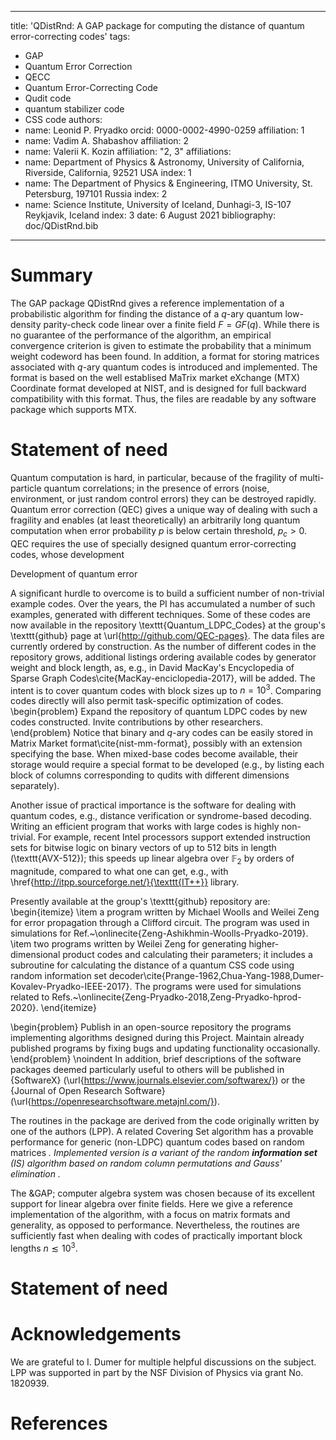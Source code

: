 ---
title: 'QDistRnd: A GAP package for computing the distance of quantum error-correcting codes'
tags:
  - GAP
  - Quantum Error Correction
  - QECC
  - Quantum Error-Correcting Code
  - Qudit code
  - quantum stabilizer code
  - CSS code
authors:
  - name: Leonid P. Pryadko
    orcid: 0000-0002-4990-0259
    affiliation: 1
  - name: Vadim A. Shabashov
    affiliation: 2
  - name: Valerii K. Kozin
    affiliation: "2, 3"
affiliations: 
  - name: Department of Physics & Astronomy, University of California, Riverside, California, 92521 USA
    index: 1
  - name: The Department of Physics & Engineering, ITMO University, St. Petersburg, 197101 Russia
    index: 2
  - name: Science Institute, University of Iceland, Dunhagi-3, IS-107 Reykjavik, Iceland
    index: 3
 date: 6 August 2021
 bibliography: doc/QDistRnd.bib
 ---

# Summary

The GAP package QDistRnd gives a reference implementation of a
probabilistic algorithm for finding the distance of a $q$-ary quantum
low-density parity-check code linear over a finite field $F=GF(q)$.
While there is no guarantee of the performance of the algorithm, an
empirical convergence criterion is given to estimate the probability
that a minimum weight codeword has been found.  In addition, a format
for storing matrices associated with $q$-ary quantum codes is
introduced and implemented.  The format is based on the well
establised MaTrix market eXchange (MTX) Coordinate format developed at
NIST, and is designed for full backward compatibility with this
format.  Thus, the files are readable by any software package which
supports MTX.

# Statement of need

Quantum computation is hard, in particular, because of the fragility
of multi-particle quantum correlations; in the presence of errors
(noise, environment, or just random control errors) they can be
destroyed rapidly.  Quantum error correction (QEC) gives a unique way
of dealing with such a fragility and enables (at least theoretically)
an arbitrarily long quantum computation when error probability $p$ is
below certain threshold, $p_c>0$.  QEC requires the use of specially
designed quantum error-correcting codes, whose development 

Development of quantum error


A significant hurdle to overcome is to build a
sufficient number of non-trivial example codes.  Over the years, the
PI has accumulated a number of such examples, generated with different
techniques.  Some of these codes are now available in the repository
\texttt{Quantum\_LDPC\_Codes} at the group's \texttt{github} page at
\url{http://github.com/QEC-pages}.  The data files are currently
ordered by construction.  As the number of different codes in the
repository grows, additional listings ordering available codes by
generator weight and block length, as, e.g., in David MacKay's
Encyclopedia of Sparse Graph Codes\cite{MacKay-enciclopedia-2017},
will be added.  The intent is to cover quantum codes with block sizes
up to $n =10^3$.  Comparing codes directly will also permit
task-specific optimization of codes.  \begin{problem} Expand the
repository of quantum LDPC codes by new codes constructed.  Invite
contributions by other researchers.  \end{problem} Notice that binary
and $q$-ary codes can be easily stored in Matrix Market
format\cite{nist-mm-format}, possibly with an extension specifying the
base.  When mixed-base codes become available, their storage would
require a special format to be developed (e.g., by listing each block
of columns corresponding to qudits with different dimensions
separately).

Another issue of practical importance is the software for dealing with
quantum codes, e.g., distance verification or syndrome-based decoding.
Writing an efficient program that works with large codes is highly
non-trivial.  For example, recent Intel processors support extended
instruction sets for bitwise logic on binary vectors of up to 512 bits
in length (\texttt{AVX-512}); this speeds up linear algebra over
$\mathbb{F}_2$ by orders of magnitude, compared to what one can get,
e.g., with \href{http://itpp.sourceforge.net/}{\texttt{IT++}} library.

Presently available at the group's \texttt{github} repository are:
\begin{itemize}
\item a program written by Michael Woolls and Weilei Zeng for error
  propagation through a Clifford circuit.  The program was used in
  simulations for
  Ref.~\onlinecite{Zeng-Ashikhmin-Woolls-Pryadko-2019}.
\item two programs written by Weilei Zeng for generating
  higher-dimensional product codes and calculating their parameters;
  it includes a subroutine for calculating the distance of a quantum
  CSS code using random information set
  decoder\cite{Prange-1962,Chua-Yang-1988,Dumer-Kovalev-Pryadko-IEEE-2017}.
  The programs were used for simulations related to
  Refs.~\onlinecite{Zeng-Pryadko-2018,Zeng-Pryadko-hprod-2020}.
\end{itemize}

\begin{problem}
  Publish in an open-source repository the programs implementing
  algorithms designed during this Project.  Maintain already published
  programs by fixing bugs and updating functionality occasionally.
\end{problem}
\noindent In addition, brief descriptions of the software packages
deemed particularly useful to others will be published in {SoftwareX}
(\url{https://www.journals.elsevier.com/softwarex/}) or the {Journal
  of Open Research Software}
(\url{https://openresearchsoftware.metajnl.com/}).


The routines in the package are derived from the code originally written
by one of the authors (LPP).  A related Covering Set algorithm has a
provable performance for generic (non-LDPC) quantum codes based on
random matrices <Cite Key="Dumer-Kovalev-Pryadko-IEEE-2017"/>.
Implemented version is a variant of the random **information set**
(IS) algorithm based on random column permutations and Gauss'
elimination <Cite Key="Leon-1988"/> <Cite Key="Kruk-1989"/> <Cite
Key="Coffey-Goodman-1990"/>.

The &GAP; computer algebra system was chosen because of its excellent
support for linear algebra over finite fields.  Here we give a
reference implementation of the algorithm, with a focus on matrix
formats and generality, as opposed to performance.  Nevertheless, the
routines are sufficiently fast when dealing with codes of practically
important block lengths $n\lesssim 10^3$.

# Statement of need

# 

# Acknowledgements

We are grateful to I. Dumer for multiple helpful discussions on the subject.  LPP was supported in part by 
the NSF Division of Physics via
grant No. 1820939.

# References
